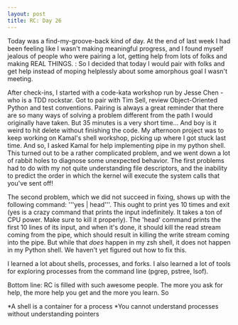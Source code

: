 ```yaml
---
layout: post
title: RC: Day 26 
---
```

Today was a find-my-groove-back kind of day. At the end of last week I had been feeling like I wasn't making meaningful progress, and I found myself jealous of people who were pairing a lot, getting help from lots of folks and making REAL THINGS. 
:
So I decided that today I would pair with folks and get help instead of moping helplessly about some amorphous goal I wasn't meeting.

After check-ins, I started with a code-kata workshop run by Jesse Chen - who is a TDD rockstar. Got to pair with Tim Sell, review Object-Oriented Python and test conventions. Pairing is always a great reminder that there are so many ways of solving a problem different from the path I would originally have taken. But 35 minutes is a very short time... And boy is it weird to hit delete without finishing the code.
My afternoon project was to keep working on Kamal's shell workshop, picking up where I got stuck last time. And so, I asked Kamal for help implementing pipe in my python shell. This turned out to be a rather complicated problem, and we went down a lot of rabbit holes to diagnose some unexpected behavior. The first problems had to do with my not quite understanding file descriptors, and the inability to predict the order in which the kernel will execute the system calls that you've sent off!

The second problem, which we did not succeed in fixing, shows up with the following command: '''yes | head'''. This ought to print yes 10 times and exit (yes is a crazy command that prints the input indefinitely. It takes a ton of CPU power. Make sure to kill it properly). The 'head' command prints the first 10 lines of its input, and when it's done, it should kill the read stream coming from the pipe, which should result in killing the write stream coming into the pipe. But while that *does* happen in my zsh shell, it does not happen in my Python shell. We haven't yet figured out how to fix this.

I learned a lot about shells, processes, and forks. I also learned a lot of tools for exploring processes from the command line (pgrep, pstree, lsof).

Bottom line: RC is filled with such awesome people. The more you ask for help, the more help you get and the more you learn. So 



*A shell is a container for a process
*You cannot understand processes without understanding pointers


